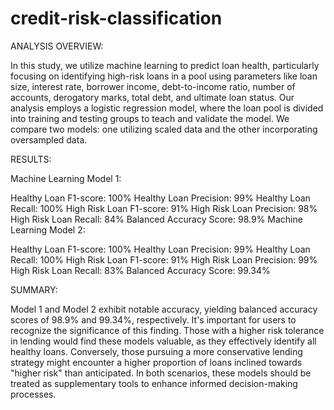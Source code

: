 # credit-risk-classification

ANALYSIS OVERVIEW:

In this study, we utilize machine learning to predict loan health, particularly focusing on identifying high-risk loans in a pool using parameters like loan size, interest rate, borrower income, debt-to-income ratio, number of accounts, derogatory marks, total debt, and ultimate loan status. Our analysis employs a logistic regression model, where the loan pool is divided into training and testing groups to teach and validate the model. We compare two models: one utilizing scaled data and the other incorporating oversampled data.

RESULTS:

Machine Learning Model 1:

Healthy Loan F1-score: 100%
Healthy Loan Precision: 99%
Healthy Loan Recall: 100%
High Risk Loan F1-score: 91%
High Risk Loan Precision: 98%
High Risk Loan Recall: 84%
Balanced Accuracy Score: 98.9%
Machine Learning Model 2:

Healthy Loan F1-score: 100%
Healthy Loan Precision: 99%
Healthy Loan Recall: 100%
High Risk Loan F1-score: 91%
High Risk Loan Precision: 99%
High Risk Loan Recall: 83%
Balanced Accuracy Score: 99.34%

SUMMARY:

 Model 1 and Model 2 exhibit notable accuracy, yielding balanced accuracy scores of 98.9% and 99.34%, respectively. It's important for users to recognize the significance of this finding. Those with a higher risk tolerance in lending would find these models valuable, as they effectively identify all healthy loans. Conversely, those pursuing a more conservative lending strategy might encounter a higher proportion of loans inclined towards "higher risk" than anticipated. In both scenarios, these models should be treated as supplementary tools to enhance informed decision-making processes.
